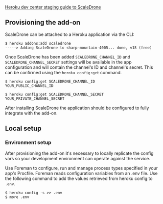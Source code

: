 [Heroku dev center staging guide to ScaleDrone](https://devcenter.heroku.com/articles/scaledrone?preview=1)

## Provisioning the add-on

ScaleDrone can be attached to a Heroku application via the  CLI:

```term
$ heroku addons:add scaledrone
-----> Adding ScaleDrone to sharp-mountain-4005... done, v18 (free)
```

Once ScaleDrone has been added `SCALEDRONE_CHANNEL_ID` and `SCALEDRONE_CHANNEL_SECRET` settings will be available in the app configuration and will contain the channel's ID and channel's secret. This can be confirmed using the `heroku config:get` command.

```term
$ heroku config:get SCALEDRONE_CHANNEL_ID
YOUR_PUBLIC_CHANNEL_ID

$ heroku config:get SCALEDRONE_CHANNEL_SECRET
YOUR_PRIVATE_CHANNEL_SECRET
```

After installing ScaleDrone the application should be configured to fully integrate with the add-on.

## Local setup

### Environment setup

After provisioning the add-on it's necessary to locally replicate the config vars so your development environment can operate against the service.

Use Foreman to configure, run and manage process types specified in your app's Procfile. Foreman reads configuration variables from an .env file. Use the following command to add the values retrieved from heroku config to `.env`.

```term
$ heroku config -s >> .env
$ more .env
```
